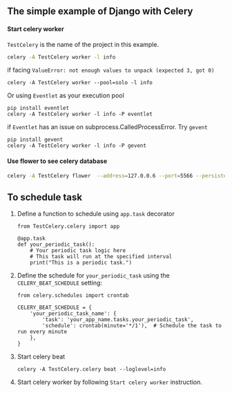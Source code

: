 ## The simple example of Django with Celery

#### Start celery worker

`TestCelery` is the name of the project in this example.
```sh
celery -A TestCelery worker -l info
```
if facing `ValueError: not enough values to unpack (expected 3, got 0)`
```
celery -A TestCelery worker --pool=solo -l info
```
Or using `Eventlet` as your execution pool
```
pip install eventlet
celery -A TestCelery worker -l info -P eventlet
```
if `Eventlet` has an issue on subprocess.CalledProcessError. Try `gevent`
```
pip install gevent
celery -A TestCelery worker -l info -P gevent
```

#### Use flower to see celery database
```sh
celery -A TestCelery flower  --address=127.0.0.6 --port=5566 --persistent=True --db=flower.db
```


## To schedule task

1. Define a function to schedule using `app.task` decorator
    ```
    from TestCelery.celery import app
    
    @app.task
    def your_periodic_task():
        # Your periodic task logic here
        # This task will run at the specified interval
        print("This is a periodic task.")
    ```

2. Define the schedule for `your_periodic_task` using the `CELERY_BEAT_SCHEDULE` setting:
    ```
    from celery.schedules import crontab
    
    CELERY_BEAT_SCHEDULE = {
        'your_periodic_task_name': {
            'task': 'your_app_name.tasks.your_periodic_task',
            'schedule': crontab(minute='*/1'),  # Schedule the task to run every minute
        },
    }
    ```
3. Start celery beat

    ```celery -A TestCelery.celery beat --loglevel=info```

5. Start celery worker by following `Start celery worker` instruction.
